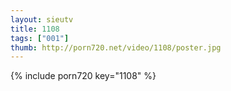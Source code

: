 ```yaml
--- 
layout: sieutv
title: 1108
tags: ["001"]
thumb: http://porn720.net/video/1108/poster.jpg
---
```

{% include porn720 key="1108" %} 
